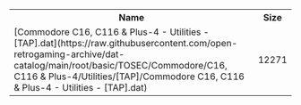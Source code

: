 <table>
<tr><th>Name</th><th>Size</th></tr>
<tr><td>[Commodore C16, C116 & Plus-4 - Utilities - [TAP].dat](https://raw.githubusercontent.com/open-retrogaming-archive/dat-catalog/main/root/basic/TOSEC/Commodore/C16, C116 & Plus-4/Utilities/[TAP]/Commodore C16, C116 & Plus-4 - Utilities - [TAP].dat)</td><td>12271</td></tr>
</table>
